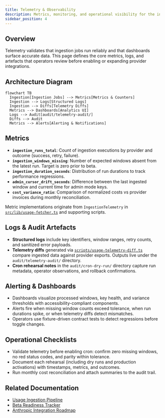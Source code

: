 ```yaml
---
title: Telemetry & Observability
description: Metrics, monitoring, and operational visibility for the ingestion system
sidebar_position: 4
---
```


## Overview

Telemetry validates that ingestion jobs run reliably and that dashboards surface
accurate data. This page defines the core metrics, logs, and artefacts that
operators review before enabling or expanding provider integrations.

## Architecture Diagram

```mermaid
flowchart TB
  Ingestion[Ingestion Jobs] --> Metrics[Metrics & Counters]
  Ingestion --> Logs[Structured Logs]
  Ingestion --> Diffs[Telemetry Diffs]
  Metrics --> Dashboards[Analytics UI]
  Logs --> Audit[audit/telemetry-audit/]
  Diffs --> Audit
  Metrics --> Alerts[Alerting & Notifications]
```

## Metrics

- **`ingestion_runs_total`**: Count of ingestion executions by provider and
  outcome (success, retry, failure).
- **`ingestion_windows_missing`**: Number of expected windows absent from the
  latest run. Target is zero prior to beta.
- **`ingestion_duration_seconds`**: Distribution of run durations to track
  performance regressions.
- **`admin_cursor_drift_seconds`**: Difference between the last ingested window
  and current time for admin mode keys.
- **`cost_variance_ratio`**: Comparison of normalized costs vs provider invoices
  during monthly reconciliation.

Metric implementations originate from `IngestionTelemetry` in
[`src/lib/usage-fetcher.ts`](../../../src/lib/usage-fetcher.ts) and supporting
scripts.

## Logs & Audit Artefacts

- **Structured logs** include key identifiers, window ranges, retry counts, and
  sanitized error payloads.
- **Telemetry diffs** generated via
  [`scripts/usage-telemetry-diff.ts`](../../../scripts/usage-telemetry-diff.ts)
  compare ingested data against provider exports. Outputs live under the
  `audit/telemetry-audit/` directory.
- **Cron rehearsal notes** in the `audit/cron-dry-run/` directory capture run
  metadata, operator observations, and rollback confirmations.

## Alerting & Dashboards

- Dashboards visualize processed windows, key health, and variance thresholds
  with accessibility-compliant components.
- Alerts fire when missing window counts exceed tolerance, when run durations
  spike, or when telemetry diffs detect mismatches.
- Operators use fixture-driven contract tests to detect regressions before toggle
  changes.

## Operational Checklists

- Validate telemetry before enabling cron: confirm zero missing windows, no red
  status codes, and parity within tolerance.
- Document each rehearsal (including dry runs and production activations) with
  timestamps, metrics, and outcomes.
- Run monthly cost reconciliation and attach summaries to the audit trail.

## Related Documentation

- [Usage Ingestion Pipeline](./usage-ingestion-pipeline.md)
- [Beta Readiness Tracker](../product/beta-readiness-tracker.md)
- [Anthropic Integration Roadmap](../product/anthropic-integration-roadmap.md)
